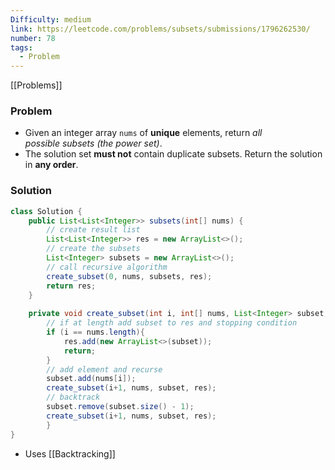 ```yaml
---
Difficulty: medium
link: https://leetcode.com/problems/subsets/submissions/1796262530/
number: 78
tags:
  - Problem
---
```

[[Problems]]
### Problem
- Given an integer array `nums` of **unique** elements, return _all possible_ _subsets_ _(the power set)_.
- The solution set **must not** contain duplicate subsets. Return the solution in **any order**.

### Solution
```java
class Solution {
	public List<List<Integer>> subsets(int[] nums) {
		// create result list
		List<List<Integer>> res = new ArrayList<>();
		// create the subsets
		List<Integer> subsets = new ArrayList<>();
		// call recursive algorithm
		create_subset(0, nums, subsets, res);
		return res;
	}
	
	private void create_subset(int i, int[] nums, List<Integer> subset, List<List<Integer>> res){
		// if at length add subset to res and stopping condition
		if (i == nums.length){
			res.add(new ArrayList<>(subset));
			return;
		}
		// add element and recurse
		subset.add(nums[i]);
		create_subset(i+1, nums, subset, res);
		// backtrack
		subset.remove(subset.size() - 1);
		create_subset(i+1, nums, subset, res);
		}
}
```
- Uses [[Backtracking]]